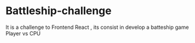 # Battleship-challenge
It is a challenge to Frontend React , its consist in develop a batteship game Player vs CPU
